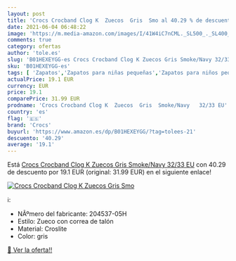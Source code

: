 ```yaml
---
layout: post
title: 'Crocs Crocband Clog K  Zuecos  Gris  Smo al 40.29 % de descuento'
date: 2021-06-04 06:48:22
image: 'https://m.media-amazon.com/images/I/41W4iC7nCML._SL500_._SL400_.jpg'
comments: true
category: ofertas
author: 'tole.es'
slug: 'B01HEXEYGG-es Crocs Crocband Clog K Zuecos Gris Smoke/Navy 32/33 EU'
sku: 'B01HEXEYGG-es'
tags: [ 'Zapatos','Zapatos para niñas pequeñas','Zapatos para niños pequeños','Zapatos y complementos','Zuecos y mules para niña','Zuecos y mules para niño','crocs','zuecos', ]
actualPrice: 19.1 EUR
currency: EUR
price: 19.1
comparePrice: 31.99 EUR
prodname: 'Crocs Crocband Clog K  Zuecos  Gris  Smoke/Navy   32/33 EU'
country: 'es'
flag: '🇪🇸'
brand: 'Crocs'
buyurl: 'https://www.amazon.es/dp/B01HEXEYGG/?tag=tolees-21'
descuento: '40.29'
average: '19.1'
---
```


Está [Crocs Crocband Clog K  Zuecos  Gris  Smoke/Navy   32/33 EU](https://www.amazon.es/dp/B01HEXEYGG/?tag=tolees-21) con 40.29 de descuento por 19.1 EUR (original: 31.99 EUR) en el siguiente enlace!

[![Crocs Crocband Clog K  Zuecos  Gris  Smo](https://m.media-amazon.com/images/I/41W4iC7nCML._SL500_._SL400_.jpg)](https://www.amazon.es/dp/B01HEXEYGG/?tag=tolees-21)

ℹ️:

- NÃºmero del fabricante: 204537-05H
- Estilo: Zueco con correa de talón
- Material: Croslite
- Color: gris

[🛒 Ver la oferta!!](https://www.amazon.es/dp/B01HEXEYGG/?tag=tolees-21)
